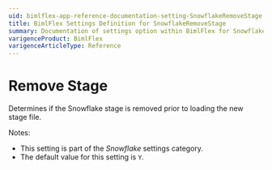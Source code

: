 ```yaml
---
uid: bimlflex-app-reference-documentation-setting-SnowflakeRemoveStage
title: BimlFlex Settings Definition for SnowflakeRemoveStage
summary: Documentation of settings option within BimlFlex for SnowflakeRemoveStage
varigenceProduct: BimlFlex
varigenceArticleType: Reference
---
```


# Remove Stage

Determines if the Snowflake stage is removed prior to loading the new stage file.

Notes:

* This setting is part of the *Snowflake* settings category.
* The default value for this setting is `Y`.
